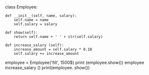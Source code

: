class Employee:

    def __init__(self, name, salary):
        self.name = name
        self.salary = salary
        
    def show(self):
        return self.name + ' ' + str(self.salary)
        
    def increase_salary (self):
        increase_amount = self.salary * 0.10
        self.salary += increase_amount
        
employee = Employee('fill', 1500$)
print (employee.show())
employee increase_salary ()
print(employee. show())
